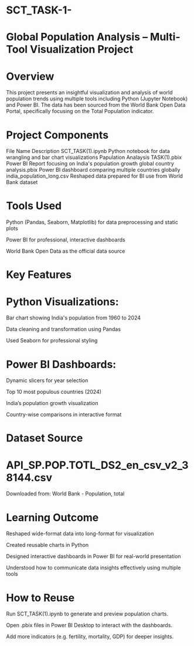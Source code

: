 # SCT_TASK-1-
# Global Population Analysis – Multi-Tool Visualization Project
# Overview
This project presents an insightful visualization and analysis of world population trends using multiple tools including Python (Jupyter Notebook) and Power BI. The data has been sourced from the World Bank Open Data Portal, specifically focusing on the Total Population indicator.
# Project Components
File Name	Description
SCT_TASK(1).ipynb	Python notebook for data wrangling and bar chart visualizations
Papulation Analaysis TASK(1).pbix	Power BI Report focusing on India's population growth
global country analysis.pbix	Power BI dashboard comparing multiple countries globally
india_population_long.csv	Reshaped data prepared for BI use from World Bank dataset

# Tools Used
Python (Pandas, Seaborn, Matplotlib) for data preprocessing and static plots

Power BI for professional, interactive dashboards

World Bank Open Data as the official data source

# Key Features
# Python Visualizations:
Bar chart showing India's population from 1960 to 2024

Data cleaning and transformation using Pandas

Used Seaborn for professional styling

# Power BI Dashboards:
Dynamic slicers for year selection

Top 10 most populous countries (2024)

India’s population growth visualization

Country-wise comparisons in interactive format

# Dataset Source
# API_SP.POP.TOTL_DS2_en_csv_v2_38144.csv
Downloaded from: World Bank - Population, total

# Learning Outcome
Reshaped wide-format data into long-format for visualization

Created reusable charts in Python

Designed interactive dashboards in Power BI for real-world presentation

Understood how to communicate data insights effectively using multiple tools

# How to Reuse
Run SCT_TASK(1).ipynb to generate and preview population charts.

Open .pbix files in Power BI Desktop to interact with the dashboards.

Add more indicators (e.g. fertility, mortality, GDP) for deeper insights.
